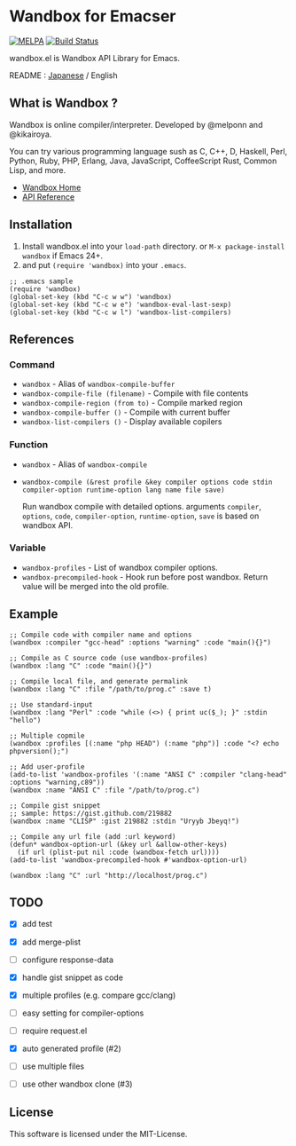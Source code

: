 Wandbox for Emacser
===================

[![MELPA](http://melpa.org/packages/wandbox-badge.svg)](http://melpa.org/#/wandbox)
[![Build Status](https://travis-ci.org/kosh04/emacs-wandbox.svg?branch=master)](https://travis-ci.org/kosh04/emacs-wandbox)

wandbox.el is Wandbox API Library for Emacs.

README : [Japanese](README.ja.md) / English


What is Wandbox ?
-----------------

Wandbox is online compiler/interpreter.
Developed by @melponn and @kikairoya.

You can try various programming language sush as C, C++, D, Haskell,
Perl, Python, Ruby, PHP, Erlang, Java, JavaScript, CoffeeScript Rust,
Common Lisp, and more.

* [Wandbox Home](http://melpon.org/wandbox/)
* [API Reference](https://github.com/melpon/wandbox/blob/master/kennel2/API.rst)


Installation
------------

1. Install wandbox.el into your `load-path` directory.
   or `M-x package-install wandbox` if Emacs 24+.
2. and put `(require 'wandbox)` into your `.emacs`.

```elisp
;; .emacs sample
(require 'wandbox)
(global-set-key (kbd "C-c w w") 'wandbox)
(global-set-key (kbd "C-c w e") 'wandbox-eval-last-sexp)
(global-set-key (kbd "C-c w l") 'wandbox-list-compilers)
```


References
----------

### Command

* `wandbox`                          - Alias of `wandbox-compile-buffer`
* `wandbox-compile-file (filename)`  - Compile with file contents
* `wandbox-compile-region (from to)` - Compile marked region
* `wandbox-compile-buffer ()`        - Compile with current buffer
* `wandbox-list-compilers ()`        - Display available copilers

### Function

* `wandbox` - Alias of `wandbox-compile`
* `wandbox-compile (&rest profile &key compiler options code stdin compiler-option runtime-option lang name file save)`

  Run wandbox compile with detailed options.
  arguments `compiler`, `options`, `code`, `compiler-option`, `runtime-option`,
  `save` is based on wandbox API.

### Variable

* `wandbox-profiles` - List of wandbox compiler options.
* `wandbox-precompiled-hook` - Hook run before post wandbox. Return value will be merged into the old profile.


Example
-------

```elisp
;; Compile code with compiler name and options
(wandbox :compiler "gcc-head" :options "warning" :code "main(){}")
```

```elisp
;; Compile as C source code (use wandbox-profiles)
(wandbox :lang "C" :code "main(){}")
```

```elisp
;; Compile local file, and generate permalink
(wandbox :lang "C" :file "/path/to/prog.c" :save t)
```

```elisp
;; Use standard-input
(wandbox :lang "Perl" :code "while (<>) { print uc($_); }" :stdin "hello")
```

```elisp
;; Multiple copmile
(wandbox :profiles [(:name "php HEAD") (:name "php")] :code "<? echo phpversion();")
```

```elisp
;; Add user-profile
(add-to-list 'wandbox-profiles '(:name "ANSI C" :compiler "clang-head" :options "warning,c89"))
(wandbox :name "ANSI C" :file "/path/to/prog.c")
```

```elisp
;; Compile gist snippet
;; sample: https://gist.github.com/219882
(wandbox :name "CLISP" :gist 219882 :stdin "Uryyb Jbeyq!")
```

```elisp
;; Compile any url file (add :url keyword)
(defun* wandbox-option-url (&key url &allow-other-keys)
  (if url (plist-put nil :code (wandbox-fetch url))))
(add-to-list 'wandbox-precompiled-hook #'wandbox-option-url)

(wandbox :lang "C" :url "http://localhost/prog.c")
```


TODO
----

- [x] add test
- [x] add merge-plist
- [ ] configure response-data
- [x] handle gist snippet as code
- [x] multiple profiles (e.g. compare gcc/clang)
- [ ] easy setting for compiler-options
- [ ] require request.el
- [x] auto generated profile (#2)
- [ ] use multiple files
- [ ] use other wandbox clone (#3)


License
-------

This software is licensed under the MIT-License.
